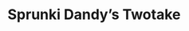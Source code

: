 ---
slug: sprunki-dandys-twotake-1901
title: Sprunki Dandy’s Twotake
description: "Sprunki Dandy’s Twotake is an exciting online game. Play for free directly in your browser!"
icon: /images/popular_mods/Sprunki Dandys Twotake.png
url: https://wowtbc.net/sprunkin/dandy-twotake/index.html
previewImage: /images/popular_mods/Sprunki Dandys Twotake.png
type: popular mods

# SEO配置
seo:
  title: "Sprunki Dandy’s Twotake - Play Free Online Game | Fun Browser Games"
  description: "Sprunki Dandy’s Twotake - Play this fun online game for free in your browser. No download required!"
  ogImage: "/images/popular_mods/Sprunki Dandys Twotake.png"
  keywords: "sprunki-dandys-twotake-1901, online game, browser game, free game, popular mods game, play online"

videoUrls:
  - https://www.youtube.com/embed/example1
  - https://www.youtube.com/embed/example2

whyPlay:
  title: "Why Play Sprunki Dandy’s Twotake?"
  items:
    - "Immersive Gameplay: Sprunki Dandy’s Twotake offers an engaging and immersive gaming experience that will keep you entertained for hours"
    - "Challenging Levels: Test your skills with increasingly difficult challenges and obstacles"
    - "Beautiful Graphics: Enjoy stunning visuals and smooth animations that bring the game world to life"
    - "Regular Updates: New content and features are added regularly to keep the game fresh and exciting"
    - "Free to Play: Experience all the fun without spending a penny"
    - "Community Features: Connect with other players, share strategies, and compete for high scores"
    - "Cross-Platform: Play on any device with a web browser, no downloads required"

features:
  title: "Key Features of Sprunki Dandy’s Twotake"
  image: "/images/popular_mods/Sprunki Dandys Twotake.png"
  items:
    - "Intuitive Controls: Easy to learn controls make Sprunki Dandy’s Twotake accessible for players of all skill levels"
    - "Multiple Game Modes: Enjoy various gameplay options that provide different challenges and experiences"
    - "Character Customization: Personalize your gaming experience with unique characters and items"
    - "Achievement System: Complete special tasks to earn rewards and recognition"
    - "Leaderboards: Compete with players worldwide and see who can achieve the highest scores"

characteristics:
  title: "Game Characteristics"
  image: "/images/popular_mods/Sprunki Dandys Twotake.png"
  items:
    - "Genre: Popular mods game with elements of strategy and skill"
    - "Difficulty: Suitable for both casual gamers and those seeking a challenge"
    - "Play Time: Quick sessions or extended gameplay, depending on your preference"
    - "Art Style: Vibrant and engaging visuals that enhance the gaming experience"
    - "Sound Design: Immersive audio that complements the gameplay perfectly"

info: "Sprunki Dandy’s Twotake is an exciting online game that offers players a unique and engaging gaming experience. With its intuitive controls, stunning visuals, and challenging gameplay, Sprunki Dandy’s Twotake provides hours of entertainment for players of all ages and skill levels. Whether you're looking for a quick gaming session during a break or an extended play session, Sprunki Dandy’s Twotake delivers an immersive experience that will keep you coming back for more. The game features multiple levels of increasing difficulty, ensuring that players are constantly challenged as they progress. With regular updates adding new content and features, Sprunki Dandy’s Twotake remains fresh and exciting, providing endless entertainment options for its growing community of players."

howToPlayIntro: "Welcome to Sprunki Dandy’s Twotake! This guide will walk you through the basics and help you master the game. Whether you're a beginner or looking to improve your skills, these tips and instructions will enhance your gaming experience."

howToPlaySteps:
  - title: "Getting Started"
    description: "Begin your Sprunki Dandy’s Twotake adventure by familiarizing yourself with the controls. Use your keyboard or mouse to navigate through the game interface. The tutorial will guide you through the basic mechanics and help you understand the objectives."
  - title: "Understanding the Objectives"
    description: "In Sprunki Dandy’s Twotake, your main goal is to progress through levels by completing specific objectives. Each level presents unique challenges that require different strategies and approaches."
  - title: "Mastering the Controls"
    description: "Practice using the controls to improve your precision and reaction time. Sprunki Dandy’s Twotake requires quick reflexes and strategic thinking to overcome obstacles and defeat opponents."
  - title: "Utilizing Power-ups"
    description: "Collect power-ups throughout the game to enhance your abilities and overcome difficult challenges. Each power-up offers unique advantages that can be crucial for success."
  - title: "Developing Strategies"
    description: "As you progress in Sprunki Dandy’s Twotake, develop effective strategies for different scenarios. Analyze patterns, anticipate challenges, and adapt your approach to maximize your performance."

faq:
  title: "Frequently Asked Questions about Sprunki Dandy’s Twotake"
  items:
    - question: "Is Sprunki Dandy’s Twotake free to play?"
      answer: "Yes, Sprunki Dandy’s Twotake is completely free to play directly in your web browser. No downloads or purchases are required to enjoy the full game experience."
    - question: "Can I play Sprunki Dandy’s Twotake on mobile devices?"
      answer: "Yes, Sprunki Dandy’s Twotake is optimized for both desktop and mobile play. You can enjoy the game on any device with a web browser and internet connection."
    - question: "Are there any in-game purchases?"
      answer: "While Sprunki Dandy’s Twotake is free to play, there may be optional in-game purchases available for cosmetic items or additional features that don't affect core gameplay."
    - question: "How often is Sprunki Dandy’s Twotake updated?"
      answer: "The developers regularly update Sprunki Dandy’s Twotake with new content, features, and improvements based on player feedback and game performance."
    - question: "Can I play Sprunki Dandy’s Twotake offline?"
      answer: "Currently, Sprunki Dandy’s Twotake requires an internet connection to play as it's a browser-based online game."
    - question: "Is Sprunki Dandy’s Twotake suitable for children?"
      answer: "Yes, Sprunki Dandy’s Twotake is designed to be family-friendly and suitable for players of all ages."
    - question: "How do I report bugs or issues?"
      answer: "If you encounter any problems while playing Sprunki Dandy’s Twotake, you can report them through the game's support page or contact the developers directly through their website."
    - question: "Still Have Questions?"
      answer: "If you have additional questions about Sprunki Dandy’s Twotake that aren't covered in this FAQ, please visit our support center or contact our customer service team for assistance."
---